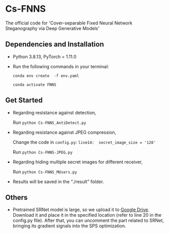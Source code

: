 # Cs-FNNS
The official code for 'Cover-separable Fixed Neural Network Steganography via Deep Generative Models'

## Dependencies and Installation
- Python 3.8.13, PyTorch = 1.11.0
- Run the following commands in your terminal:

  `conda env create  -f env.yaml`

   `conda activate FNNS`


## Get Started
- Regarding resistance against detection,

   Run `python Cs-FNNS_AntiDetect.py` 

- Regarding resistance against JPEG compression,

   Change the code in `config.py`:  `line14:  secret_image_size = '128'`
  
   Run `python Cs-FNNS-JPEG.py`

- Regarding hiding multiple secret images for different receiver,
  
  Run `python Cs-FNNS_MUsers.py`

- Results will be saved in the "./result" folder.
    
## Others
- Pretrained SRNet model is large, so we upload it to [Google Drive](https://drive.google.com/drive/folders/1lM9ED7uzWYeznXSWKg4mgf7Xc7wjjm8Q?usp=sharing). Download it and place it in the specified location (refer to line 20 in the config.py file). After that, you can uncomment the part related to SRNet, bringing its gradient signals into the SPS optimization.

